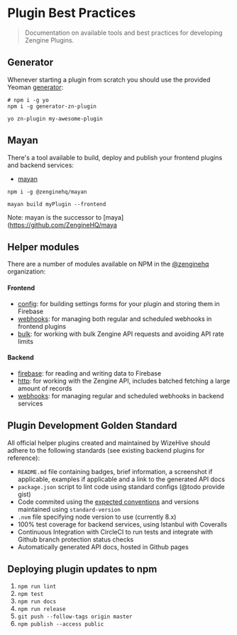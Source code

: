 # Plugin Best Practices

> Documentation on available tools and best practices for developing Zengine Plugins.

## Generator

Whenever starting a plugin from scratch you should use the provided Yeoman [generator](https://github.com/Wizehive/generator-zn-plugin): 

```shell
# npm i -g yo
npm i -g generator-zn-plugin

yo zn-plugin my-awesome-plugin 
```

## Mayan

There's a tool available to build, deploy and publish your frontend plugins and backend services:

- [mayan](https://github.com/ZengineHQ/mayan)

```shell
npm i -g @zenginehq/mayan

mayan build myPlugin --frontend
```

Note: mayan is the successor to [maya](https://github.com/ZengineHQ/maya

## Helper modules

There are a number of modules available on NPM in the [@zenginehq](https://www.npmjs.com/org/zenginehq) organization:

#### Frontend

- [config](https://www.npmjs.com/package/@zenginehq/frontend-config): for building settings forms for your plugin and storing them in Firebase
- [webhooks](https://www.npmjs.com/package/@zenginehq/frontend-webhooks): for managing both regular and scheduled webhooks in frontend plugins
- [bulk](https://www.npmjs.com/package/@zenginehq/frontend-bulk): for working with bulk Zengine API requests and avoiding API rate limits

#### Backend

- [firebase](https://www.npmjs.com/package/@zenginehq/backend-firebase): for reading and writing data to Firebase
- [http](https://www.npmjs.com/package/@zenginehq/backend-http): for working with the Zengine API, includes batched fetching a large amount of records
- [webhooks](https://www.npmjs.com/package/@zenginehq/backend-webhooks): for managing regular and scheduled webhooks in backend services

## Plugin Development Golden Standard

All official helper plugins created and maintained by WizeHive should adhere to the following standards (see existing backend plugins for reference):

- `README.md` file containing badges, brief information, a screenshot if applicable, examples if applicable and a link to the generated API docs
- `package.json` script to lint code using standard configs (@todo provide gist)
- Code commited using the [expected conventions](https://gist.github.com/alexweber/502494e55ebca1df855cad1e65715817) and versions maintained using `standard-version`
- `.nvm` file specifying node version to use (currently 8.x)
- 100% test coverage for backend services, using Istanbul with Coveralls
- Continuous Integration with CircleCI to run tests and integrate with Github branch protection status checks
- Automatically generated API docs, hosted in Github pages

## Deploying plugin updates to npm

1. `npm run lint`
2. `npm test`
3. `npm run docs`
4. `npm run release`
5. `git push --follow-tags origin master`
6. `npm publish --access public`
